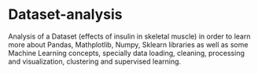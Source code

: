 # Dataset-analysis
Analysis of a Dataset (effects of insulin in skeletal muscle) in order to learn more about Pandas, Mathplotlib, Numpy, Sklearn libraries as well as some Machine Learning concepts, specially data loading, cleaning, processing and visualization, clustering and supervised learning.

